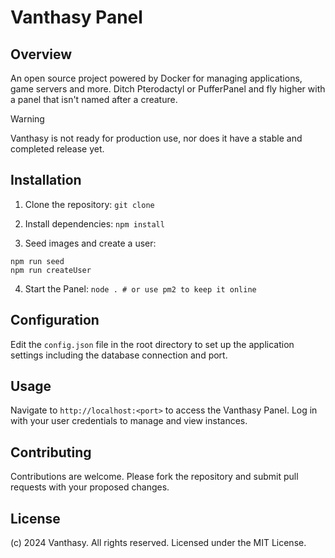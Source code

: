 # Vanthasy Panel

## Overview
An open source project powered by Docker for managing applications, game servers and more. Ditch Pterodactyl or PufferPanel and fly higher with a panel that isn't named after a creature.

> [!WARNING]
> Vanthasy is not ready for production use, nor does it have a stable and completed release yet.

## Installation
1. Clone the repository:
`git clone `

2. Install dependencies:
`npm install`

3. Seed images and create a user:
```
npm run seed
npm run createUser
```

4. Start the Panel:
`node . # or use pm2 to keep it online`

## Configuration
Edit the `config.json` file in the root directory to set up the application settings including the database connection and port.

## Usage
Navigate to `http://localhost:<port>` to access the Vanthasy Panel. Log in with your user credentials to manage and view instances.

## Contributing
Contributions are welcome. Please fork the repository and submit pull requests with your proposed changes.

## License
(c) 2024 Vanthasy. All rights reserved. Licensed under the MIT License.
